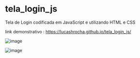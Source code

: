 # tela_login_js

Tela de Login codificada em JavaScript e utilizando HTML e CSS

link demonstrativo : https://lucashrocha.github.io/tela_login_js/

![image](https://user-images.githubusercontent.com/93166787/185723663-a163a164-b7ad-48f1-9b3c-8005dafec13d.png)

![image](https://user-images.githubusercontent.com/93166787/185723680-b0fda072-d1b1-43c0-9d2b-79c03ed2d022.png)
